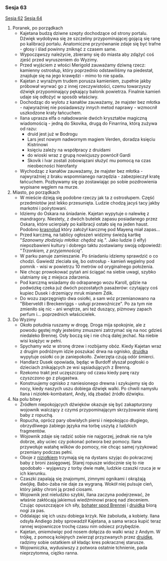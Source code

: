 ### Sesja 63
[Sesja 62](#sesja-62) [Sesja 64](#sesja-64)
1. Poranek, po porządkach
    - Kajetana budzą dziwne szepty dochodzące od strony portalu. Dźwięk wydobywa się ze szczeliny przypominającej gojącą się ranę po kalibracji portalu. Anatomiczne przyrównanie zdaje się być trafne - głosy i ślad powinny zniknąć z czasem same.
    - Wypocząwszy należycie, zbieramy się do miasta aby zdążyć coś zjeść przed wyruszeniem do Wyzimy.
    - Przed wyjściem z włości Merigold zauważamy dziwną rzecz: kamienny ostrosłup, który poprzednio odstawiliśmy na piedestał, znajduje się na jego krawędzi - mimo to nie spada.
    - Kajetan z wyraźnym trudem porusza kamieniem, zupełnie jakby próbował wyrwać go z innej rzeczywistości, czemu towarzyszy dźwięk przypominający pękający balonik powietrza. Finalnie kamień udaje się odłożyć w sposób właściwy.
    - Dochodząc do wylotu z kanałów zauważamy, że majster bez młotka - najwyraźniej nie posiadawszy innych metod naprawy - wzmocnił uszkodzone kraty łańcuchem.
    - Ilana uprasza elfa o naładowanie dwóch kryształów magiczną wiadomością - jedną do Skovika, drugą do Finarrina, którą zużywa od razu:
        + druid jest już w Bodrogu
        + Lars jest nowym nadwornym magiem Verden, doradza księciu Kistrinowi
        + księciu zależy na współpracy z druidami
        + do wioski wraz z grupą nowicjuszy powrócił Gardi
        + Skovik i Ivar zostali zobowiązani służyć mu pomocą na czas nieobecności hierofanty
    - Wychodząc z kanałów zauważamy, że majster bez młotka - najwyraźniej z braku wspomnianego narzędzia - zabezpieczył kratę łańcuchem. Pozbywamy się go zostawiając po sobie pozdrowienia wypisane węglem na murze.
2. Miasto, po porządkach
    - W mieście dzieją się podobne rzeczy jak ta z ostrosłupem. Część przedmiotów jest lekko przesunięta. Ludzie chodzą jacyś tacy jakby markotni i poirytowani.
    - Idziemy do Oskara na śniadanie. Kajetan wypytuje o nalewkę z mandragory. Niestety, z dwóch butelek zapasu posiadanego przez Oskara, które ucierpiały po kalibracji ostało się na jeden haust. Podobno [krasnolud](Morgan) który założył karczmę pod Mayeną miał zapas...
    - Przed karczmą, na tablicy ogłoszeń widzimy świeżą kartkę "_Szanowny złodzieju młotka: chędoż się._". Jako ludzie (i elfy) niepozbawieni kultury i dobrego taktu zostawiamy swoją odpowiedź: "_Trzonkiem, z przyjemnością_".
    - W parku panuje zamieszanie. Po śniadaniu idziemy sprawdzić o co chodzi. Gawiedź zleciała się, bo ostrosłup - kamień węgielny pod pomnik - wisi w powietrzu 10 metrów od oryginalnego położenia.
    - Nie chcąc prowokować pytań ani ściągać na siebie uwagi, szybko ulatniamy się z miejsca zdarzenia.
    - Pod karczmą wsiadamy do odrapanego wozu Karoll, gdzie na podwózkę czeka już dwóch pozostałych pasażerów: czytający coś kupiec Dusek i drzemiący mruk mianem Zdik.
    - Do wozu zaprzęgnięto dwa osiołki, a sam wóz przemianowano na "Biberveldt i Breckenriggs - usługi przewoźnicze". Po za tym nie zmieniło się nic - ani wnętrze, ani też duszący, piżmowy zapach perfum i... poprzednich właścicielek.
3. Do Wyzimy
    - Około południa ruszamy w drogę. Droga mija spokojnie, ale z powodu gęstej mgły jesteśmy zmuszeni zatrzymać się na noc gdzieś niedaleko Brennej. Osły boczą się i nie chcą dalej jechać. Na niebie wisi księżyc w pełni.
    - Spychamy wóz w stronę drzew i rozbijamy obóz. Kiedy Kajetan wraz z drugim podróżnym idzie poszukać drwa na ognisko, [druidka](Ilana) wypytuje osiołki co je zaniepokoiło. Zwierzęta czują odór śmierci.
    - Handlarz Dusek opowiada, będąc w Burdoff słyszał pogłoski o dzieciach znikających ze wsi sąsiadujących z Brenną.
    - Rzekomo trakt jest uczęszczany od czasu kiedy parę razy czyszczono go z plugastwa.
    - Konstruujemy ognisko z naniesionego drewna i szykujemy się do nocy, kiedy naszych uszu dobiega dźwięk walki. Po chwili namysłu Ilana i niziołek-kombatant, Andy, idą zbadać źródło dźwięku.
4. Na polu bitwy
    - Źródłem niepokojących dźwięków okazuje się być zakapturzony wojownik walczący z czymś przypominającym skrzyżowanie starej baby z ropuchą.
    - Ropucha, oprócz pary obwisłych piersi i niepokojąco długiego, obrzydliwego żabiego języka ma torbę uszytą z ludzkich fragmentów.
    - Wojownik zdaje się radzić sobie nie najgorzej, jednak nie na tyle dobrze, aby uciec czy pokonać potwora bez pomocy. Ilana przywołuje watahę wilków do pomocy, nie chcąc samej ryzykować przemiany podczas pełni.
    - Oboje z [niziołkiem](Andy) trzymają się na dystans szyjąc do pokracznej baby z broni zasięgowej. Starej ropusze widocznie się to nie spodobało - wyjąwszy z torby dwie małe, ludzkie czaszki rzuca je w ich kierunku.
    - Czaszki zapalają się znajomymi, zimnymi ognikami i okrążają dwójkę. Babo-żaba nie daje za wygraną. Wokół niej pulsuje cień, który jakby chroni ją przed ciosami.
    -  Wojownik jest nieludzko szybki, Ilana zaczyna podejrzewać, że właśnie zakłócają jakiemuś wiedźminowi pracę nad zleceniem. Czując opuszczające ich siły, [bohater spod Brennej](Andy) i [druidka](Ilana) biorą nogi za pas.
    - Oddalając się ich uszu dobiega krzyk. Nie żaboluda, a kobiety. Ilana odsyła Andiego żeby sprowadził Kajetana, a sama wraca kupić teraz rannej wojowniczce trochę czasu nim odsiecz przybędzie.
    - Kajetan, _aniemówiąc_ pod nosem dołącza do walki wraz z Andym. W trójkę, z pomocą kolejnych zwierząt przyzwanych przez [druidkę](Ilana), radzimy sobie ostatkiem sił kładąc kres pokracznej starusze. 
    - Wojowniczka, wydusiwszy z potwora ostatnie tchnienie, pada nieprzytomna, ciężko ranna.